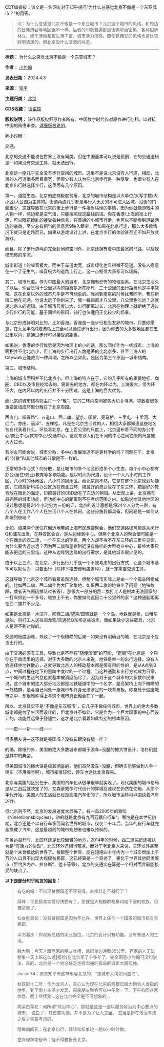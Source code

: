 CDT编者按：该文是一名网友对于知乎提问“为什么总感觉北京不像是一个东亚城市？”的回答。



> 问：为什么总感觉北京不像是一个东亚城市？北京这个城市的风格，和周边的日韩港台等地区很不一样。后者的印象普遍都是街道窄而密集、各种招牌林立、娱乐活动和夜生活丰富，城市活力值高，即使是西安的风格也是比较鲜明活泼的。但北京没什么活泼的味道。




---




**标题：** 为什么总感觉北京不像是一个东亚城市？  

**作者：** [小约翰](https://chinadigitaltimes.net/space/知乎)  

**发表日期：** 2024.4.3  

**来源：** [知乎](https://www.zhihu.com/question/586417232/answer/3451276636)  

**主题归类：** [北京](https://chinadigitaltimes.net/space/北京)  

**CDS收藏：** [话语馆](https://chinadigitaltimes.net/space/%E8%AF%9D%E8%AF%AD%E9%A6%86)  

**版权说明：** 该作品版权归原作者所有。中国数字时代仅对原作进行存档，以对抗中国的网络审查。[详细版权说明](https://chinadigitaltimes.net/chinese/copyright)。


@小约翰：


交通。


北京的交通不能说在世界上没有同类，但在中国基本可以说是孤例，它的交通逻辑是—如果没有交通工具，就无法出行。


北京是一座几乎完全没有步行空间的城市。这里不是说北京没有人行道，相反，北京的人行道很多而且很宽，但很少有人认为在北京步行是一种享受，也很少有人在北京出行时选择步行，这里面有几个原因。


第一，道路生态。北京的底商极度贫瘠，北京的城市结构是以大单位/大写字楼/大小区/大公园为主体的。街道两边几乎都是与行人无关的不可进入区域，沿街的门面很少，这就导致在北京的街上步行是一件相当枯燥的事情，因为你就像游戏中的人物一样，两边都是空气墙，只能按照规定路线前进。你在香港/上海的街上行走，可以眼花缭乱的接受各种信息，在普通的小城市行走，也可以不断看到道路两边的底商，至少总有相当的信息素9映入眼帘，而如果在北京行走，那么大多数情况下就只是走路而已，如果从游戏设计上讲，在北京步行的体验甚至还不如开放式游戏。


而且，除了步行道两边完全封闭的空间外，北京还拥有着中国最宽的马路，以及规模恐怖的车流。


城市街道上的噪音极大，而由于车道太宽，城市绿化也显得微不足道。没有人愿意在一个了无生气，噪音极大的道路上行走，这一点相信大家都可以理解。


其二，城市尺度。作为中国最大的城市，北京拥有恐怖的物理距离。在北京生活久了以后，你会觉得十公里以内的距离是近在咫尺，二十公里的出行距离也是平平常常。这在北京以外的城市几乎是不可想象的。我初到南京的时候找我同学，我在新街口他在元通，他说太远了你别来了，我一看距离才八公里，八公里也叫远？这就是北京人的逻辑。由于城市尺度过大，出行距离过长，北京在物理上就断绝了通过步行出行的可能，基于同样的原因，骑行也仅适用于比较少的场景。


与北京形成鲜明对比的，比如香港。香港是一座步行相当友好的城市，只要你愿意，在九龙半岛Q或港岛上完全可以通过步行出行，因为你去的大多数地区都在五公里以内，是通过步行可以接受的距离。


如果说，香港的步行优势是因为物理上的小的话，那么同样作为一线城市，上海的面积并不比北京小，但上海的步行出行人数是著的比北京多，甚至上海人的Citywalk还能成为一种风潮，之所以会如此，是因为第三个原因—城市结构。


第三，城市结构。


上海的城市面积并不比北京小。但上海的特点在于，它的几乎所有的重要地标、商圈、CBD以及市民经常去的，需要去的地方，都在内环以内。上海很大，但内环不大，在内环以内的出行并不十分困难，这是上海的巨大优势。


而北京的城市结构则主打一个“散”。它的二环内空间被各大机关填满，导致着很多重要区域成环型分散在了北京周围。


西直门、知春路°、五道口、西二旗、望京、国贸、亮马桥、三里屯、十里河、大红门、亦庄、丽泽°、五棵松。凡是在北京生活过的人，相信大家都知道这些地名各自代表着什么。环绕着北京，在上百公里的尺度上，北京遍布着不同的办公中心/商业中心/教育中心/交通中心，这就导致人们在不同的中心之间往来的尺度被大大拉长。


有朋友可能会说，城市分散，多中心发展难道不是更科学的吗？问题在于，北京的“分散”和其他城市的分散是不一样的。


正常的多中心式？的分散，是让城市的多个地区形成多个小生态，每个小中心都有办公/居住/商业/教育等多项功能。是以时间为尺度，设计一个人八小时的工作区，八小时的休闲区，八小时的娱乐区。而北京则不然，它是在整个北京规划功能区，它把高新科技办公区放在西北五环，把最好的商业放在了东三环，把最好的教育放在西北的海淀，却把最好的CBD放在了东边的朝阳。从宏观上讲，北京拥有最完整的城市功能，但功能中心的距离则不在考虑范围之内。如果说地其他地区的设计思想是将24个小时分为三份的话，北京的设计思想是将24个人分为三群，有八个人在工作八个人在生活八个人在休闲，这些设施我都具备，但问题是—如何从此端到彼端？


比如，如果两个居住在偏远地带的上海市民想要聚会，他们交通路径可能是从闵行Q和浦东出发，在静安区会合，是从边缘到中心。但两个北京人的聚会很可能是一个在西北的西二旗，一个在东北的望京，两个人却不得不在东三环的三里屯见面，为什么要舍近求远？因为西二旗和望京附近没有像样的大型商业中心，最终大家只能去更远的三里屯。这种从边缘到边缘的出行需求，是其他城市很少见的。


由于以上三点，在北京，步行出行几乎是一个不被考虑的出行方式，让这个城市基本可以默认为—只要出行（除非下楼去便利店这种），就一定需要交通工具。


这就导致了北京这个城市看着虽然连续，但整个城市实际上是由一个个孤岛所组成的。比如西二旗，西二旗作为大厂聚集地，如果西二旗的地铁出了问题（地铁故障，或者天气原因排队过长等），那很大一部分的西二旗打工人是根本无法回家的—打车排到一千多号，地铁上不去，你要如何返回二十公里外的家？这种通勤距离在西二旗并不少见。


如果是北京是一片汪洋，那西二旗/望京/国贸就是一个个岛，地铁就是桥，出租车是船，将打工人送往回龙观/天通苑Q东坝这些彼岸，而如果缺少这些载具，北京人是游不到对岸的。


交通的极度困难，导致了一个很糟糕的后果—如果没有明确目的地，在北京是不应该出行的。


由于交通必须有工具，导致北京不存在"随便溜溜”的可能，“逛街“在北京是一个只存在于商场里的选择。对于大多数的北京人来说，地铁是唯一的出行选择，没有人会选择坐地铁散心，这就导致北京人的移动基本都是带有目的性的，是从A点到B点，中间过程在地下的黑暗中度过的一个过程。当这种通勤和出行方式成为日常，一个城市的生活气息也就基本被消磨殆尽了。因为对于这个城市的大多数市民来说，这个城市的绝大部分地区都是地铁隧道中的一个名字，是高架桥上向下俯瞰的一处楼群，是与自己同处一座城市却终身无法涉足的一块背景板，你身处于这座城市之中，却很难称得上与这个城市真正融合在了一起。


所以，北京其实不是“不像是东亚城市”，它几乎不像任何城市，世界上的绝大多数城市都是为了生活而设计的，但北京并不如此，它是作为一个巨大国家的中心而设计的，功能性远重于舒适性，这才是北京看着如此特别的根本原因。


——更——新——线——


很多朋友说—这不就是美国吗？没有车跟没有腿一样？


的确，除纽约外，美国的绝大多数城市都属于没车=没腿的摊大饼设计，洛杉矶就是其中的典型。


但美国城市的摊大饼是极其彻底的，他们虽然没车=没腿，但确实能够做到人手一辆车（不用摇号啊），城市密度较低，停车也远比北京容易。


北京与美国的区别在于，美国的汽车化从很早很早就实现了。现代美国的城市格局是从二战后就决定了的，艾森豪威尔时代设计的穿城高速现在仍然在使用，从那个年代开始，美国人的生活就已经是高度汽车化的了，所以城市运转可以围绕着汽车运行。


但北京则不然，北京的发展速度太恐怖了。有一首2005年的歌叫《Ninemilionsbicycles》，讲的就是北京有九百万辆自行车°。哪怕是在本世纪初期，北京还是个以自行车多而闻名世界的城市，仅仅二十年后。当年的自行车就完全换成了汽车，这是最超前的城市规划者也难以预料的。


在奥运召开时，北四环还是比较偏僻的地方，2014年的时候，西二旗买房还被认为是“有魄力的举动”，北五环外还相当荒凉。而对于老北京人来说，三环以外甚至就是个未曾抵达的世界了。放眼整个世界，能在短短四十年内为一个城市增加上千万的人口且不出现大规模贫民窟，这已经算是一个奇迹了，相比于世界其他同类城市（里约热内卢、拉各斯°、达卡等等），北京的交通实在算是一个相对而言最能接受的缺点了。


**以下是部分知乎网友的回复：** 



> 有吃的吗：不出现贫民窟还不容易吗，直接赶走不就行了？
> 
> 
> 薛峰：平民窟其实曾经快要有了，那就是大规模群租房和地下室的蚁族。但被清退了。
> 
> 
> 仙女星局长：没有贫民窟是因为不允许，世界上任何一个国家的城市都有贫民窟。
> 
> 
> 深海潜水：你观察总结的如此到位，北京的设计只有功能，没有普通人的生活。
> 
> 
> 魏大鹏：今天才跟老家的朋友吐槽，媳妇单边通勤35公里。老家的人无法想象一天上班这么远[捂脸]在北京呆了十多年了，完全同意小约翰可汉的说法，真的，北京是一个完全缺乏连续沟通的孤岛群城市大而孤独。
> 
> 
> Junior34：原来知乎有这样形容北京的，“这城市大得如同苦海”。
> 
> 
> 秋荻街十二号：作为北京人，真心认为现在北京的规模已经大到令人发指的地步，到了南方生活才发现，原来朋友聚会可以中午聚一下、下午各回各家休息、晚上继续聚…这在北京完全是不可想象的…
> 
> 
> 两朵白菜花：何所谓“政治中心”，那就是这是一座以服务政治为中心要点的城市。 说白了，其首要功能，并不是为了让人宜居。 宜居是排在政治考虑之后才需要考虑的。 
> 
> 
> 暗梅幽闻花：在北京出行，轻轻松松单边一趟以小时计数。
> 
> 
> 空真理神奈备命：怪不得要折叠北京。

